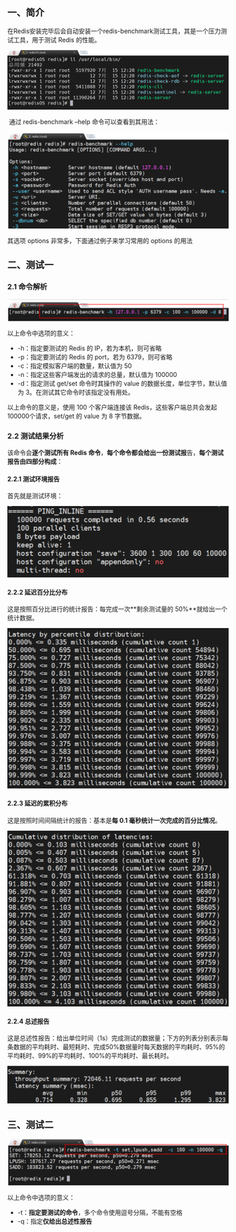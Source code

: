 ## 一、简介

​	在Redis安装完毕后会自动安装一个redis-benchmark测试工具，其是一个压力测试工具，用于测试 Redis 的性能。

<img src="04.benchmark测试工具.assets/image-20230209191623666.png" alt="image-20230209191623666" style="zoom:50%;" />

​	通过 redis-benchmark –help 命令可以查看到其用法：

<img src="04.benchmark测试工具.assets/image-20230209191648215.png" alt="image-20230209191648215" style="zoom: 50%;" />

其选项 options 非常多，下面通过例子来学习常用的 options 的用法

## 二、测试一

### 2.1 命令解析

<img src="04.benchmark测试工具.assets/image-20230209191746211.png" alt="image-20230209191746211" style="zoom:50%;" />

以上命令中选项的意义：

- -h：指定要测试的 Redis 的 IP，若为本机，则可省略
- -p：指定要测试的 Redis 的 port，若为 6379，则可省略
- -c：指定模拟客户端的数量，默认值为 50
- -n：指定这些客户端发出的请求的总量，默认值为 100000
- -d：指定测试 get/set 命令时其操作的 value 的数据长度，单位字节，默认值为 3。在测试其它命令时该指定没有用处。



以上命令的意义是，使用 100 个客户端连接该 Redis，这些客户端总共会发起 100000个请求，set/get 的 value 为 8 字节数据。



### 2.2 测试结果分析

该命令会**逐个测试所有 Redis 命令**，**每个命令都会给出一份测试报**告，**每个测试报告由四部分构成**：

#### 2.2.1 测试环境报告

首先就是测试环境：

<img src="04.benchmark测试工具.assets/image-20230209192435974.png" alt="image-20230209192435974" style="zoom:50%;" />

#### 2.2.2 延迟百分比分布

这是按照百分比进行的统计报告：每完成一次**剩余测试量的 50%**就给出一个统计数据。

<img src="04.benchmark测试工具.assets/image-20230209192528896.png" alt="image-20230209192528896" style="zoom:50%;" />

#### 2.2.3  延迟的累积分布

这是按照时间间隔统计的报告：基本是**每 0.1 毫秒统计一次完成的百分比情况**。

<img src="04.benchmark测试工具.assets/image-20230209192632513.png" alt="image-20230209192632513" style="zoom:50%;" />

#### 2.2.4 总述报告

​	这是总述性报告：给出单位时间（1s）完成测试的数据量；下方的列表分别表示每条数据的平均耗时、最短耗时、完成50%数据量时每天数据的平均耗时、95%的平均耗时、99%的平均耗时、100%的平均耗时、最长耗时。

<img src="04.benchmark测试工具.assets/image-20230209192710229.png" alt="image-20230209192710229" style="zoom:50%;" />

## 三、测试二

<img src="04.benchmark测试工具.assets/image-20230209193004553.png" alt="image-20230209193004553" style="zoom:50%;" />

以上命令中选项的意义：

- -t：**指定要测试的命令**，多个命令使用逗号分隔，不能有空格
- -q：指定**仅给出总述性报告**
